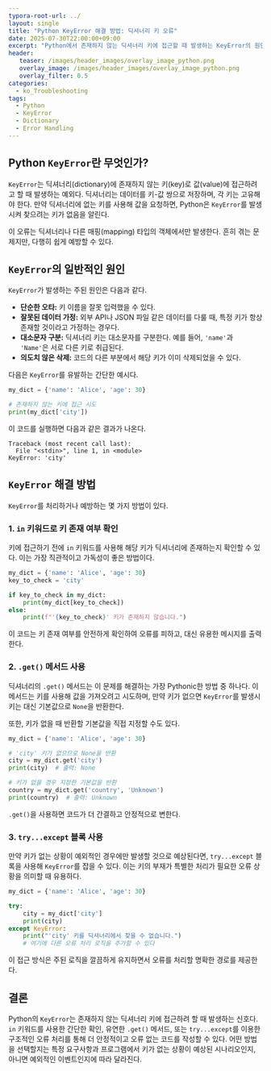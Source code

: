 ```yaml
---
typora-root-url: ../
layout: single
title: "Python KeyError 해결 방법: 딕셔너리 키 오류"
date: 2025-07-30T22:00:00+09:00
excerpt: "Python에서 존재하지 않는 딕셔너리 키에 접근할 때 발생하는 KeyError의 원인을 이해하고, 이를 해결하는 효과적인 방법들을 알아봅니다."
header:
   teaser: /images/header_images/overlay_image_python.png
   overlay_image: /images/header_images/overlay_image_python.png
   overlay_filter: 0.5
categories:
  - ko_Troubleshooting
tags:
  - Python
  - KeyError
  - Dictionary
  - Error Handling
---
```


## Python `KeyError`란 무엇인가?

`KeyError`는 딕셔너리(dictionary)에 존재하지 않는 키(key)로 값(value)에 접근하려고 할 때 발생하는 예외다. 딕셔너리는 데이터를 키-값 쌍으로 저장하며, 각 키는 고유해야 한다. 만약 딕셔너리에 없는 키를 사용해 값을 요청하면, Python은 `KeyError`를 발생시켜 찾으려는 키가 없음을 알린다.

이 오류는 딕셔너리나 다른 매핑(mapping) 타입의 객체에서만 발생한다. 흔히 겪는 문제지만, 다행히 쉽게 예방할 수 있다.

## `KeyError`의 일반적인 원인

`KeyError`가 발생하는 주된 원인은 다음과 같다.

- **단순한 오타:** 키 이름을 잘못 입력했을 수 있다.
- **잘못된 데이터 가정:** 외부 API나 JSON 파일 같은 데이터를 다룰 때, 특정 키가 항상 존재할 것이라고 가정하는 경우다.
- **대소문자 구분:** 딕셔너리 키는 대소문자를 구분한다. 예를 들어, `'name'`과 `'Name'`은 서로 다른 키로 취급된다.
- **의도치 않은 삭제:** 코드의 다른 부분에서 해당 키가 이미 삭제되었을 수 있다.

다음은 `KeyError`를 유발하는 간단한 예시다.

```python
my_dict = {'name': 'Alice', 'age': 30}

# 존재하지 않는 키에 접근 시도
print(my_dict['city'])
```

이 코드를 실행하면 다음과 같은 결과가 나온다.

```
Traceback (most recent call last):
  File "<stdin>", line 1, in <module>
KeyError: 'city'
```

## `KeyError` 해결 방법

`KeyError`를 처리하거나 예방하는 몇 가지 방법이 있다.

### 1. `in` 키워드로 키 존재 여부 확인

키에 접근하기 전에 `in` 키워드를 사용해 해당 키가 딕셔너리에 존재하는지 확인할 수 있다. 이는 가장 직관적이고 가독성이 좋은 방법이다.

```python
my_dict = {'name': 'Alice', 'age': 30}
key_to_check = 'city'

if key_to_check in my_dict:
    print(my_dict[key_to_check])
else:
    print(f"'{key_to_check}' 키가 존재하지 않습니다.")
```

이 코드는 키 존재 여부를 안전하게 확인하여 오류를 피하고, 대신 유용한 메시지를 출력한다.

### 2. `.get()` 메서드 사용

딕셔너리의 `.get()` 메서드는 이 문제를 해결하는 가장 Pythonic한 방법 중 하나다. 이 메서드는 키를 사용해 값을 가져오려고 시도하며, 만약 키가 없으면 `KeyError`를 발생시키는 대신 기본값으로 `None`을 반환한다.

또한, 키가 없을 때 반환할 기본값을 직접 지정할 수도 있다.

```python
my_dict = {'name': 'Alice', 'age': 30}

# 'city' 키가 없으므로 None을 반환
city = my_dict.get('city')
print(city)  # 출력: None

# 키가 없을 경우 지정한 기본값을 반환
country = my_dict.get('country', 'Unknown')
print(country)  # 출력: Unknown
```

`.get()`을 사용하면 코드가 더 간결하고 안정적으로 변한다.

### 3. `try...except` 블록 사용

만약 키가 없는 상황이 예외적인 경우에만 발생할 것으로 예상된다면, `try...except` 블록을 사용해 `KeyError`를 잡을 수 있다. 이는 키의 부재가 특별한 처리가 필요한 오류 상황을 의미할 때 유용하다.

```python
my_dict = {'name': 'Alice', 'age': 30}

try:
    city = my_dict['city']
    print(city)
except KeyError:
    print("'city' 키를 딕셔너리에서 찾을 수 없습니다.")
    # 여기에 다른 오류 처리 로직을 추가할 수 있다
```

이 접근 방식은 주된 로직을 깔끔하게 유지하면서 오류를 처리할 명확한 경로를 제공한다.

## 결론

Python의 `KeyError`는 존재하지 않는 딕셔너리 키에 접근하려 할 때 발생하는 신호다. `in` 키워드를 사용한 간단한 확인, 유연한 `.get()` 메서드, 또는 `try...except`를 이용한 구조적인 오류 처리를 통해 더 안정적이고 오류 없는 코드를 작성할 수 있다. 어떤 방법을 선택할지는 특정 요구사항과 프로그램에서 키가 없는 상황이 예상된 시나리오인지, 아니면 예외적인 이벤트인지에 따라 달라진다.
